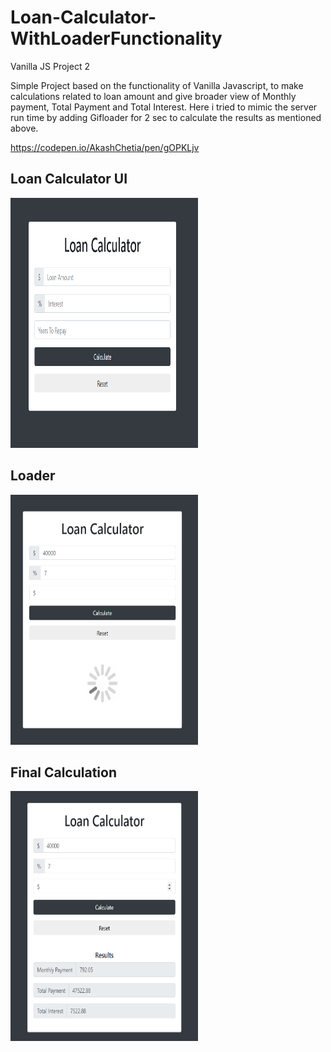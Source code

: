 # Loan-Calculator-WithLoaderFunctionality
Vanilla JS Project 2

Simple Project based on the functionality of Vanilla Javascript, to make calculations related to loan amount and give broader view of Monthly payment, Total Payment and 
Total Interest. Here i tried to mimic the server run time by adding Gifloader for 2 sec to calculate the results as mentioned above.

https://codepen.io/AkashChetia/pen/gOPKLjv

## Loan Calculator UI
<img src="https://github.com/AkashChetia/Loan-Calculator-WithLoaderFunctionality/blob/master/img/img%201.PNG" height="400px" width="300px">

## Loader
<img src="https://github.com/AkashChetia/Loan-Calculator-WithLoaderFunctionality/blob/master/img/img%202.PNG" height="400px" width="300px">

## Final Calculation 
<img src="https://github.com/AkashChetia/Loan-Calculator-WithLoaderFunctionality/blob/master/img/img%203.PNG" height="400px" width="300px">
